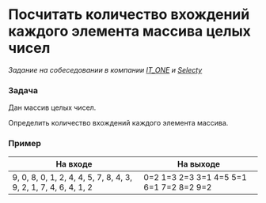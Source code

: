 # Посчитать количество вхождений каждого элемента массива целых чисел

_Задание на собеседовании в компании [IT_ONE](https://www.it-one.ru/) и [Selecty](https://selecty.ru/)_

### Задача

Дан массив целых чисел.

Определить количество вхождений каждого элемента массива.

### Пример

| На входе                                                         | На выходе                               |
|------------------------------------------------------------------|-----------------------------------------|
| 9, 0, 8, 0, 1, 2, 4, 4, 5, 7, 8, 4, 3, 9, 2, 1, 7, 4, 6, 4, 1, 2 | 0=2 1=3 2=3 3=1 4=5 5=1 6=1 7=2 8=2 9=2 |
